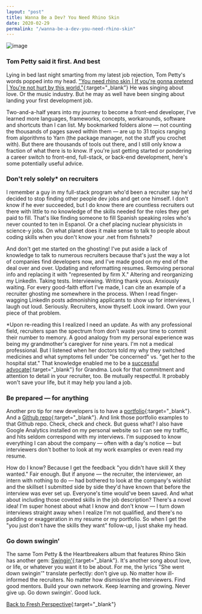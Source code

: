 ```yaml
---
layout: "post"
title: Wanna Be a Dev? You Need Rhino Skin
date: 2020-02-29
permalink: "/wanna-be-a-dev-you-need-rhino-skin"
---
```


![image](https://www.samanthamccallfp18.com/assets/images/rhino_skin.png)

### Tom Petty said it first. And best
Lying in bed last night smarting from my latest job rejection, Tom Petty's words popped into my head. ["You need rhino skin | If you're gonna pretend | You're not hurt by this world."](https://youtu.be/jijAPsFRzQk){:target="_blank"} He was singing about love. Or the music industry. But he may as well have been singing about landing your first development job.

Two-and-a-half years into my journey to become a front-end developer, I've learned more languages, frameworks, concepts, workarounds, software and shortcuts than I can list. My bookmarked folders alone &mdash; not counting the thousands of pages saved within them &mdash; are up to 31 topics ranging from algorithms to Yarn (the package manager, not the stuff you crochet with). But there are thousands of tools out there, and I still only know a fraction of what there is to know. If you're just getting started or pondering a career switch to front-end, full-stack, or back-end development, here's some potentially useful advice.

### Don't rely solely* on recruiters
I remember a guy in my full-stack program who'd been a recruiter say he'd decided to stop finding other people dev jobs and get one himself. I don't know if he ever succeeded, but I do know there are countless recruiters out there with little to no knowledge of the skills needed for the roles they get paid to fill. That's like finding someone to fill Spanish speaking roles who's never counted to ten in Espanol. Or a chef placing nuclear physicists in science-y jobs. On what planet does it make sense to talk to people about coding skills when you don't know your .net from fishnets?

And don't get me started on the ghosting! I've put aside a lack of knowledge to talk to numerous recruiters because that's just the way a lot of companies find developers now, and I've made good on my end of the deal over and over. Updating and reformatting resumes. Removing personal info  and replacing it with "represented by firm X." Altering and reorganizing my LinkedIn. Taking tests. Interviewing. Writing thank yous. Anxiously waiting. For every good-faith effort I've made, I can cite an example of a recruiter ghosting me somewhere in the process. When I read finger-wagging LinkedIn posts admonishing applicants to show up for interviews, I laugh out loud. Seriously. Recruiters, know thyself. Look inward. Own your piece of that problem.

*Upon re-reading this I realized I need an update. As with any professional field, recruiters span the spectrum from don't waste your time to commit their number to memory. A good analogy from my personal experience was being my grandmother's caregiver for nine years. I'm not a medical professional. But I listened when her doctors told my why they switched medicines and what symptoms fell under "be concerned" vs. "get her to the hospital stat." That knowledge enabled me to be a [successful advocate](https://grandmadrivesmecrazy.wordpress.com/2013/07/23/one-key-to-longevity-advocacy){:target="_blank"} for Grandma. Look for that commitment and attention to detail in your recruiter, too. Be mutually respectful. It probably won't save your life, but it may help you land a job.

### Be prepared &mdash; for anything
Another pro tip for new developers is to have a [portfolio](https://www.samanthamccallfp18.com/portfolio.html){:target="_blank"}. And a [Github repo](https://github.com/green64){:target="_blank"}. And link those portfolio examples to that Github repo. Check, check and check. But guess what? I also have Google Analytics installed on my personal website so I can see my traffic, and hits seldom correspond with my interviews. I'm supposed to know everything I can about the company &mdash; often with a day's notice &mdash; but interviewers don't bother to look at my work examples or even read my resume. 

How do I know? Because I get the feedback "you didn't have skill X they wanted." Fair enough. But if anyone &mdash; the recruiter, the interviewer, an intern with nothing to do &mdash; had bothered to look at the company's wishlist and the skillset I submitted side by side they'd have known that before the interview was ever set up. Everyone's time would've been saved. And what about including those coveted skills in the job description? There's a novel idea! I'm super honest about what I know and don't know &mdash; I turn down interviews straight away when I realize I'm not qualified, and there's no padding or exaggeration in my resume or my portfolio. So when I get the "you just don't have the skills they want" follow-up, I just shake my head. 

### Go down swingin' 
The same Tom Petty &amp; the Heartbreakers album that features Rhino Skin has another gem: [Swingin'](https://youtu.be/I4vJM4L2D2U){:target="_blank"}. It's another song about love, or life, or whatever you want it to be about. For me, the lyrics "She went down swingin'" translate perfectly: don't give up. No matter how ill-informed the recruiters. No matter how dismissive the interviewers. Find good mentors. Build your own network. Keep learning and growing. Never give up. Go down swingin'. Good luck. 

[Back to Fresh Perspective](https://www.samanthamccallfp18.com){:target="_blank"}